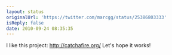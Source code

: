 ```yaml
---
layout: status
originalUrl: 'https://twitter.com/marcgg/status/25386803333'
isReply: false
date: 2010-09-24 08:35:35
---
```


I like this project: http://catchafire.org/ Let's hope it works!
